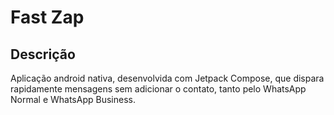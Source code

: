 # Fast Zap

## Descrição

Aplicação android nativa, desenvolvida com Jetpack Compose, que dispara rapidamente mensagens sem adicionar o contato, tanto pelo WhatsApp Normal e WhatsApp Business.
